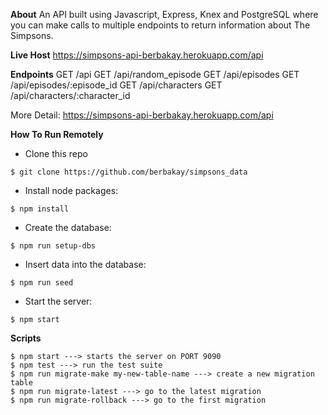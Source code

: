 **About**
An API built using Javascript, Express, Knex and PostgreSQL where you can make calls to multiple endpoints to return information about The Simpsons.

**Live Host**
https://simpsons-api-berbakay.herokuapp.com/api

**Endpoints**
GET /api
GET /api/random_episode
GET /api/episodes
GET /api/episodes/:episode_id
GET /api/characters
GET /api/characters/:character_id

More Detail: https://simpsons-api-berbakay.herokuapp.com/api

**How To Run Remotely**

* Clone this repo

```
$ git clone https://github.com/berbakay/simpsons_data
```

* Install node packages:

```
$ npm install
```

* Create the database:

```
$ npm run setup-dbs
```

* Insert data into the database:

```
$ npm run seed
```

* Start the server:

```
$ npm start
```

**Scripts**

```
$ npm start ---> starts the server on PORT 9090
$ npm test ---> run the test suite
$ npm run migrate-make my-new-table-name ---> create a new migration table
$ npm run migrate-latest ---> go to the latest migration
$ npm run migrate-rollback ---> go to the first migration

```